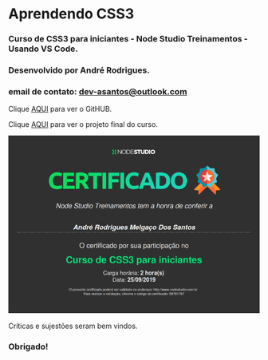 # Aprendendo CSS3
### Curso de CSS3 para iniciantes -  Node Studio Treinamentos - Usando VS Code.

### Desenvolvido por André Rodrigues.
### email de contato: dev-asantos@outlook.com

Clique [AQUI](https://github.com/MunrraMT/Aprendendo_CSS3) para ver o GitHUB.

Clique [AQUI](https://munrramt.github.io/Aprendendo_CSS3/Projeto-Final/projetofinal.html) para ver o projeto final do curso.

![Certificado](./certificado-curso-css3.jpg "Certificado do Curso de CSS3 para Iniciantes")

Críticas e sujestões seram bem vindos.
### Obrigado!
